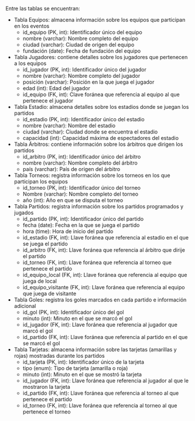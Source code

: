 Entre las tablas se encuentran:
- Tabla Equipos: almacena información sobre los equipos que participan en los eventos
    - id_equipo (PK, int): Identificador único del equipo
    - nombre (varchar): Nombre completo del equipo
    - ciudad (varchar): Ciudad de origen del equipo
    - fundación (date): Fecha de fundación del equipo
- Tabla Jugadores: contiene detalles sobre los jugadores que pertenecen a los equipos
    - id_jugador (PK, int): Identificador único del jugador
    - nombre (varchar): Nombre completo del jugador
    - posición (varchar): Posición en la que juega el jugador
    - edad (int): Edad del jugador
    - id_equipo (FK, int): Clave foránea que referencia al equipo al que pertenece el jugador
- Tabla Estadio: almacena detalles sobre los estadios donde se juegan los partidos
    - id_estadio (PK, int): Identificador único del estadio
    - nombre (varchar): Nombre del estadio
    - ciudad (varchar): Ciudad donde se encuentra el estadio
    - capacidad (int): Capacidad máxima de espectadores del estadio
- Tabla Árbitros: contiene información sobre los árbitros que dirigen los partidos
    - id_arbitro (PK, int): Identificador único del árbitro
    - nombre (varchar): Nombre completo del árbitro
    - país (varchar): País de origen del árbitro
- Tabla Torneos: registra información sobre los torneos en los que participan los equipos
    - id_torneo (PK, int): Identificador único del torneo
    - Nombre (varchar): Nombre completo del torneo
    - año (int): Año en que se disputa el torneo
- Tabla Partidos: registra información sobre los partidos programados y jugados
    - id_partido (PK, int): Identificador único del partido
    - fecha (date): Fecha en la que se juega el partido
    - hora (time): Hora de inicio del partido
    - id_estadio (FK, int): Llave foránea que referencia al estadio en el que se juega el partido
    - id_arbitro (FK, int): Llave foránea que referencia al árbitro que dirije el partido
    - id_torneo (FK, int): Llave foránea que referencia al torneo que pertenece el partido
    - id_equipo_local (FK, int): Llave foránea que referencia al equipo que juega de local
    - id_equipo_visitante (FK, int): Llave foránea que referencia al equipo que juega de visitante
- Tabla Goles: registra los goles marcados en cada partido e información adicional
    - id_gol (PK, int): Identificador único del gol
    - minuto (int): Minuto en el que se marcó el gol
    - id_jugador (FK, int): Llave foránea que referencia al jugador que marcó el gol
    - id_partido (FK, int): Llave foránea que referencia al partido en el que se marcó el gol
- Tabla Tarjetas: almacena información sobre las tarjetas (amarillas y rojas) mostradas durante los partidos
    - id_tarjeta (PK, int): Identificador único de la tarjeta
    - tipo (enum): Tipo de tarjeta (amarilla o roja)
    - minuto (int): Minuto en el que se mostró la tarjeta
    - id_jugador (FK, int): Llave foránea que referencia al jugador al que le mostraron la tarjeta
    - id_partido (FK, int): Llave foránea que referencia al torneo al que pertenece el partido
    - id_torneo (FK, int): Llave foránea que referencia al torneo al que pertenece el torneo

